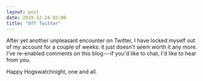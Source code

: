 ```yaml
---
layout: post
date: 2018-12-24 02:00
title: "Off Twitter"
---
```


After yet another unpleasant encounter on Twitter,
I have locked myself out of my account for a couple of weeks:
it just doesn't seem worth it any more.
I've re-enabled comments on this blog---if you'd like to chat,
I'd like to hear from you.

Happy Hogswatchnight, one and all.

